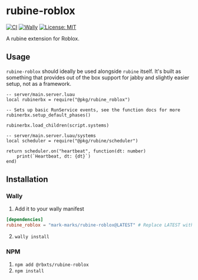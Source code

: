 # rubine-roblox
[![CI](https://img.shields.io/github/actions/workflow/status/mark-marks/rubine/ci.yml?style=for-the-badge&label=CI)](https://github.com/mark-marks/rubine/actions/workflows/ci.yml)
[![Wally](https://img.shields.io/github/v/tag/mark-marks/rubine?&style=for-the-badge)](https://wally.run/package/mark-marks/rubine)
[![License: MIT](https://img.shields.io/badge/license-MIT-blue?style=for-the-badge)](https://github.com/Mark-Marks/rubine/blob/main/LICENSE)

A rubine extension for Roblox.
<br/>

</div>

## Usage

`rubine-roblox` should ideally be used alongside `rubine` itself.
It's built as something that provides out of the box support for jabby and slightly easier setup, not as a framework.

```luau
-- server/main.server.luau
local rubinerbx = require("@pkg/rubine_roblox")

-- Sets up basic RunService events, see the function docs for more
rubinerbx.setup_default_phases()

rubinerbx.load_children(script.systems)
```
```luau
-- server/main.server.luau/systems
local scheduler = require("@pkg/rubine/scheduler")

return scheduler.on("heartbeat", function(dt: number)
    print(`Heartbeat, dt: {dt}`)
end)
```

## Installation

### Wally
1. Add it to your wally manifest
```toml
[dependencies]
rubine_roblox = "mark-marks/rubine-roblox@LATEST" # Replace LATEST with the latest version
```
2. `wally install`

### NPM
1. `npm add @rbxts/rubine-roblox`
2. `npm install`
